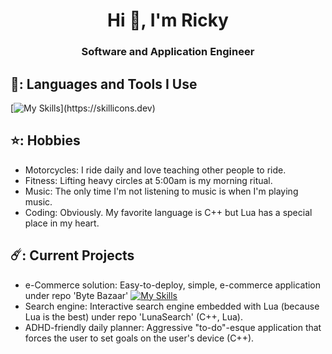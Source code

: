 <h1 align="center">Hi 👋, I'm Ricky</h1>
<h3 align="center">Software and Application Engineer</h3>

## 👻: Languages and Tools I Use
[![My Skills](https://skillicons.dev/icons?i=cpp,py,lua,dotnet,cs,flask,mongodb,azure,mysql,)](https://skillicons.dev)

## ⭐: Hobbies
- Motorcycles: I ride daily and love teaching other people to ride.
- Fitness: Lifting heavy circles at 5:00am is my morning ritual.
- Music: The only time I'm not listening to music is when I'm playing music.
- Coding: Obviously. My favorite language is C++ but Lua has a special place in my heart.
## ☄️: Current Projects
- e-Commerce solution: Easy-to-deploy, simple, e-commerce application under repo 'Byte Bazaar' [![My Skills](https://skillicons.dev/icons?i=cs,dotnet)](https://skillicons.dev) 
- Search engine: Interactive search engine embedded with Lua (because Lua is the best) under repo 'LunaSearch' (C++, Lua).
- ADHD-friendly daily planner: Aggressive "to-do"-esque application that forces the user to set goals on the user's device (C++). 
